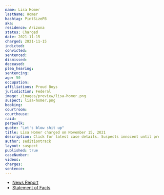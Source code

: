 ```yaml
---
name: Lisa Homer
lastName: Homer
hashtag: PintSizePB
aka:
residence: Arizona
status: Charged
date: 2021-11-15
charged: 2021-11-15
indicted:
convicted:
sentenced:
dismissed:
deceased:
plea_hearing:
sentencing:
age: 50
occupation:
affiliations: Proud Boys
jurisdiction: Federal
image: /images/preview/lisa-homer.png
suspect: lisa-homer.png
booking:
courtroom:
courthouse:
raid:
perpwalk:
quote: "Let's blow shit up"
title: Lisa Homer charged on November 15, 2021
description: Click for latest case details. Suspects innocent until proven guilty.
author: seditiontrack
layout: suspect
published: true
caseNumber:
videos:
charges:
sentence:
---
```

- [News Report](https://www.yakimaherald.com/news/local/former-yakima-resident-lisa-homer-charged-with-entering-u-s-capitol-during-jan-6-insurrection/article_ad58c5ea-1f5d-51b5-b564-84ef95306a12.html)
- [Statement of Facts](https://extremism.gwu.edu/sites/g/files/zaxdzs2191/f/Lisa%20Anne%20Homer%20Statement%20of%20Facts.pdf)
